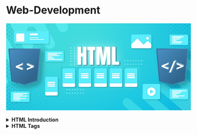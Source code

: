 # Web-Development

![HTML](images/HTML-tutorial.jpg)

<details>
<summary><b>HTML Introduction</b></summary>

## <b>Introduction:</b>

HTML stand for "Hyper Text Markup Language". HTML is the standard markup language used to create and design web pages. It provides a set of codes or tags that are used to structure the content of a webpage, such as text, images, links, and other elements. 

### <b>Start with HTML:</b>
---

+ <b>Choose Code Editor:</b>
  + Popular choices include Visual Studio Code, Sublime Text, Atom, and Notepad++.
  + Ensure that we have a web browser installed to preview our HTML pages. Popular choices include Google Chrome, Mozilla Firefox, and Microsoft Edge. HTML page always run on the web browser.
+ <b>Create a New File:</b></br>
  Create a new file and save it with a <code>.html </code> extension. For example, <code>index.html</code>
+ <b>Create the HTML Structure:</b>

<b>HTML Example:</b>

![HTML](images/HTML-Structure.png)

```html
<!DOCTYPE html>
<html>
<head>
    <title>Page Title</title>
</head>

<body>
    <h1>My First Heading</h1>
    <p>My first paragraph.</p>
</body>

</html>
```

</details>

<details>
<summary><b>HTML Tags</b></summary>

+ <code>Paragraph `<p>` Tag:</code> It's used to defines a paragraph of text.

    ```html
    <p>This is a paragraph of text.</p>
    ```

+ <code>Heading `<h1>` to `<h6>` Tags:</code> Defines headings of various levels, where `<h1>` is the highest level and `<h6>` is the lowest.
  
  ```html
    <h1>This is a level 1 heading</h1>
    <h2>This is a level 2 heading</h2>
    <h3>This is a level 3 heading</h3>
    <h4>This is a level 4 heading</h4>
    <h5>This is a level 5 heading</h5>
    <h6>This is a level 6 heading</h6>
  ```

+ <code>Break `<br>` Tag:</code> The `<br>` tags is used to insert a single line break. It does not have any closing tag.
  
  ```html
    <p>This is a line of text.</p>
    <p>This is another line of text.<br>This line will appear on a new line.</p>
  ```

+ <code>Anchor `<a>` Tag:</code> Defines a hyperlink, linking to another webpage or resource.
  
  ```html
    <a href="https://www.website.com">Visit Website</a>
  ```

+ <code>Image `<img>` Tag:</code> Embeds an image into the webpage.
  
  ```html
    <img src="image.jpg" alt="Description of image">
  ```
+ <code>Division `<div>` Tag:</code> Defines a division or section within a document, often used for layout purposes.
  
  ```html
    <div>
        <p>This is inside a division.</p>
    </div>
  ```

+ <code>Span `<span>` Tag:</code> Defines a section in a document that does not have any semantic meaning.
  
  ```html
    <p>This is <span style="color: red;">highlighted</span> text.</p>
  ```

+ <code>Form `<form>` Tag:</code> Defines an HTML form for user input.
  
  ```html
    <form action="/submit-form" method="post">
        <label for="username">Username:</label>
        <input type="text" id="username" name="username">
        <button type="submit">Submit</button>
    </form>
  ```

</details>